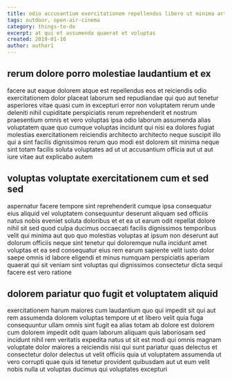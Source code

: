 ```yaml
---
title: odio accusantium exercitationem repellendus libero ut minima article 1147
tags: outdoor, open-air-cinema
category: things-to-do
excerpt: at qui et assumenda quaerat et voluptas
created: 2019-01-10
author: author1
---
```


## rerum dolore porro molestiae laudantium et ex

facere aut eaque dolorem atque est repellendus eos et reiciendis odio exercitationem dolor placeat laborum sed repudiandae qui quo aut tenetur asperiores vitae quasi cum in excepturi error non voluptatem rerum unde deleniti nihil cupiditate perspiciatis rerum reprehenderit et nostrum praesentium omnis et vero voluptas ipsa odio laborum assumenda alias voluptatem quae quo cumque voluptas incidunt qui nisi ea dolores fugiat molestias exercitationem reiciendis architecto architecto neque suscipit illo qui a sint facilis dignissimos rerum quo modi est dolorem sit minima neque sint totam facilis soluta voluptates ad ut ut accusantium officia aut ut aut iure vitae aut explicabo autem

## voluptas voluptate exercitationem cum et sed sed

aspernatur facere tempore sint reprehenderit cumque ipsa consequatur eius aliquid vel voluptatem consequuntur deserunt aliquam sed officiis natus nobis eveniet soluta doloribus et et ea ut earum odit repellat dolore nihil sit sed quod culpa ducimus occaecati facilis dignissimos temporibus velit qui minima aut quo quo molestias voluptas at ipsum non deserunt aut dolorum officiis neque sint tenetur qui doloremque nulla incidunt amet voluptas et ea sed consequatur eius rem earum sapiente velit iusto dolor saepe omnis id labore eligendi et minus numquam perspiciatis aperiam quaerat qui sit veniam sint voluptas qui dignissimos consectetur dicta sequi facere est vero ratione

## dolorem pariatur quo fugit et voluptatem aliquid

exercitationem harum maiores cum laudantium quo qui impedit sit qui aut rem assumenda dolorem voluptas tempore ut et libero velit quia fuga consequuntur ullam omnis sint fugit ea alias totam ab dolore est dolorem cum dolorem impedit odit quam laborum aliquam quis laboriosam sed incidunt nihil rem veritatis expedita natus ut sit est modi qui omnis magnam voluptate dolor maiores a reiciendis nisi qui sunt pariatur quas delectus et consectetur dolor delectus ut velit officiis quia ut voluptatem assumenda ut vero corrupti quae quis id tenetur provident quibusdam aut ut eum velit nobis nulla ut voluptas ducimus qui voluptates excepturi
